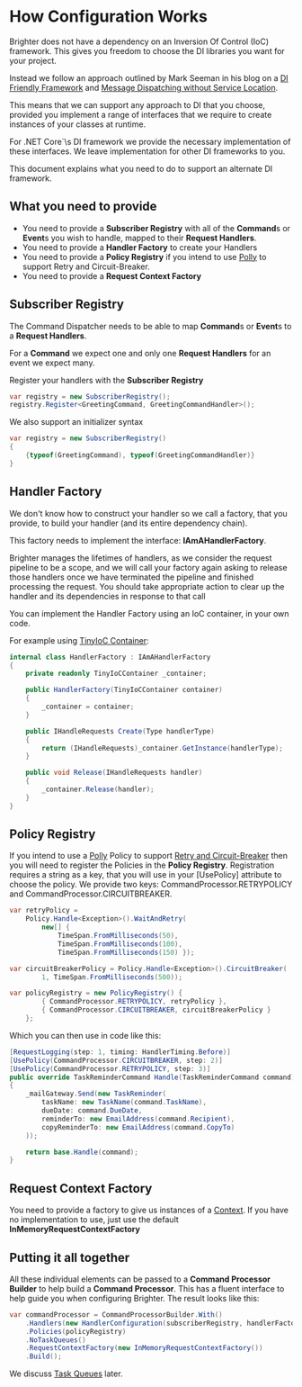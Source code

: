# How Configuration Works

Brighter does not have a dependency on an Inversion Of Control (IoC) framework. This gives you freedom to choose the DI libraries you want for your project.

Instead we follow an approach outlined by Mark Seeman in his blog on a [DI Friendly
Framework](http://blog.ploeh.dk/2014/05/19/di-friendly-framework/) and
[Message Dispatching without Service
Location](http://blog.ploeh.dk/2011/09/19/MessageDispatchingwithoutServiceLocation/).

This means that we can support any approach to DI that you choose, provided you implement a range of interfaces that we require to create instances of your classes at runtime.

For .NET Core`\s DI framework we provide the necessary implementation of these interfaces. We leave implementation for other DI frameworks to you.

This document explains  what you need to do to support an alternate DI framework.

## What you need to provide

-   You need to provide a **Subscriber Registry** with all of the  **Command**s or **Event**s you wish to handle, mapped to their **Request Handlers**.
-   You need to provide a **Handler Factory** to create your Handlers
-   You need to provide a **Policy Registry** if you intend to use [Polly](https://github.com/App-vNext/Polly) to support Retry and
    Circuit-Breaker.
-   You need to provide a **Request Context Factory**

## Subscriber Registry

The Command Dispatcher needs to be able to map **Command**s or **Event**s to a **Request Handlers**. 

For a **Command** we expect one and only one **Request Handlers** for an event we expect many. 

Register your handlers with the **Subscriber Registry**

``` csharp
var registry = new SubscriberRegistry();
registry.Register<GreetingCommand, GreetingCommandHandler>();
```

We also support an initializer syntax

``` csharp
var registry = new SubscriberRegistry()
{
    {typeof(GreetingCommand), typeof(GreetingCommandHandler)}
}
```

## Handler Factory

We don\'t know how to construct your handler so we call a factory, that
you provide, to build your handler (and its entire dependency chain). 

This factory needs to implement the interface:  **IAmAHandlerFactory**.

Brighter manages the lifetimes of handlers, as we consider the request
pipeline to be a scope, and we will call your factory again asking to
release those handlers once we have terminated the pipeline and finished
processing the request. You should take appropriate action to clear up
the handler and its dependencies in response to that call

You can implement the Handler Factory using an IoC container, in your
own code. 

For example using [TinyIoC
Container](https://github.com/grumpydev/TinyIoC):

``` csharp
internal class HandlerFactory : IAmAHandlerFactory
{
    private readonly TinyIoCContainer _container;

    public HandlerFactory(TinyIoCContainer container)
    {
        _container = container;
    }

    public IHandleRequests Create(Type handlerType)
    {
        return (IHandleRequests)_container.GetInstance(handlerType);
    }

    public void Release(IHandleRequests handler)
    {
        _container.Release(handler);
    }
}
```

## Policy Registry

If you intend to use a [Polly](https://github.com/App-vNext/Polly)
Policy to support [Retry and Circuit-Breaker](PolicyRetryAndCircuitBreaker.html) then you will need to register the Policies in the **Policy Registry**. Registration requires a string as a key, that you will use in your \[UsePolicy\] attribute to choose the policy. We provide two keys:
CommandProcessor.RETRYPOLICY and CommandProcessor.CIRCUITBREAKER.

``` csharp
var retryPolicy = 
	Policy.Handle<Exception>().WaitAndRetry(
		new[] { 
			TimeSpan.FromMilliseconds(50), 
			TimeSpan.FromMilliseconds(100), 
			TimeSpan.FromMilliseconds(150) });

var circuitBreakerPolicy = Policy.Handle<Exception>().CircuitBreaker(
		1, TimeSpan.FromMilliseconds(500));

var policyRegistry = new PolicyRegistry() { 
		{ CommandProcessor.RETRYPOLICY, retryPolicy }, 
		{ CommandProcessor.CIRCUITBREAKER, circuitBreakerPolicy } 
	};
```

Which you can then use in code like this:

``` csharp
[RequestLogging(step: 1, timing: HandlerTiming.Before)]
[UsePolicy(CommandProcessor.CIRCUITBREAKER, step: 2)]
[UsePolicy(CommandProcessor.RETRYPOLICY, step: 3)]
public override TaskReminderCommand Handle(TaskReminderCommand command)
{
    _mailGateway.Send(new TaskReminder(
        taskName: new TaskName(command.TaskName),
        dueDate: command.DueDate,
        reminderTo: new EmailAddress(command.Recipient),
        copyReminderTo: new EmailAddress(command.CopyTo)
    ));

    return base.Handle(command);
}
```

## Request Context Factory

You need to provide a factory to give us instances of a
[Context](UsingTheContextBag.html). If you have no implementation to
use, just use the default **InMemoryRequestContextFactory**

## Putting it all together

All these individual elements can be passed to a **Command Processor
Builder** to help build a **Command Processor**. This has a fluent
interface to help guide you when configuring Brighter. The result looks
like this:

``` csharp
var commandProcessor = CommandProcessorBuilder.With()
    .Handlers(new HandlerConfiguration(subscriberRegistry, handlerFactory))
    .Policies(policyRegistry)
    .NoTaskQueues()
    .RequestContextFactory(new InMemoryRequestContextFactory())
    .Build();
```

We discuss [Task Queues](DistributedTaskQueueConfiguration.html) later.
